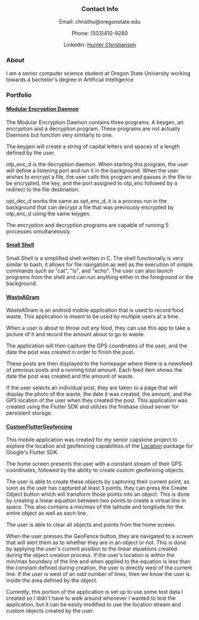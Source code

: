 <h3 align="center">Contact Info</h3>
<p align="center">Email: christhu@oregonstate.edu</p>
<p align="center">Phone: (503)410-9280</p>
<p align="center">Linkedin: <a href="https://www.linkedin.com/in/hunter-christiansen-59835776/">Hunter Christiansen</a></p>

<h3>About</h3> 

<p>I am a senior computer science student at Oregon State University working towards a bachelor's degree in Artificial Intelligence</p>    

<h3>Portfolio</h3>

<h4><a href="https://github.com/hchrist2010/ModularEncryptionDaemon">Modular Encryption Daemon</a></h4>

<p>The Modular Encryption Daemon contains three programs. A keygen, an encryption and a decryption program. These programs are not actually Daemons but function very similarly to one.</p>

<p>The keygen will create a string of capital letters and spaces of a length defined by the user.</p>

<p>otp_enc_d is the decryption daemon. When starting this program, the user will define a listening port and run it in the background. When the user wishes to encrypt a file, the user calls this program and passes in the file to be encrypted, the key, and the port assigned to otp_enc followed by a redirect to the file destination.</p>

<p>opt_dec_d works the same as opt_enc_d, it is a process run in the background that can decrypt a file that was previously encrypted by otp_enc_d using the same keygen.</p>

<p>The encryption and decryption programs are capable of running 5 processes simultaneously.</p>

<h4><a href="https://github.com/hchrist2010/SmallShell">Small Shell</a></h4>

<p>Small Shell is a simplified shell written in C. The shell functionally is very similar to bash, it allows for file navigation as well as the execution of simple commands such as "cat", "ls", and "echo". The user can also launch programs from the shell and can run anything either in the foreground or the background.</p>

<h4><a href="https://github.com/hchrist2010/WasteAGram">WasteAGram</a></h4>
<p>WasteAGram is an android mobile application that is used to record food waste. This application is meant to be used by multiple users at a time.</p>
<p>When a user is about to throw out any food, they can use this app to take a picture of it and record the amount about to go to waste.</p>
<p>The application will then capture the GPS coordinates of the user, and the date the post was created in order to finish the post.</p>
<p>These posts are then displayed to the homepage where there is a newsfeed of previous posts and a running total amount. Each feed item shows the date the post was created and the amount of waste.</p>
<p>If the user selects an individual post, they are taken to a page that will display the photo of the waste, the date it was created, the amount,
       and the GPS location of the user when they created the post. This application was created using the Flutter SDK and utilizes the firebase cloud server for persistent storage.</p>
       
<h4><a href="https://github.com/hchrist2010/CustomFlutterGeofencing">CustomFlutterGeofencing</a></h4>
<p>This mobile application was created for my senior capstone project to explore the location and geofencing capabilities of the 
      <a href="https://pub.dev/packages/location">Location</a> package for Google's Flutter SDK.</p>
<p>The home screen presents the user with a constant stream of their GPS coordinates, followed by the ability to create custom geofencing objects.</p>
<p>The user is able to create these objects by capturing their current point, as soon as the user has captured at least 3 points, they can press the Create Object button which will transform those points into an object. This is done by creating a linear equation between two points to create a virtual line in space. This also contains a min/max of the latitude and longitude for the entire object as well as each line.</p>
<p>The user is able to clear all objects and points from the home screen.</p>
<p>When the user presses the GeoFence button, they are navigated to a screen that will alert them as to whether they are in an object or not. This is done by applying the user's current position to the linear equations created during the object creation process. If the user's location is within the min/max boundary of the line and when applied to the equation is less than the constant defined during creation, the user is directly west of the current line. If the user is west of an odd number of lines, then we know the user is inside the area defined by the object.</p>
<p>Currently, this portion of the application is set up to use some test data I created so I didn't have to walk around whenever I wanted to test the application, but it can be easily modified to use the location stream and custom objects created by the user.</p>
